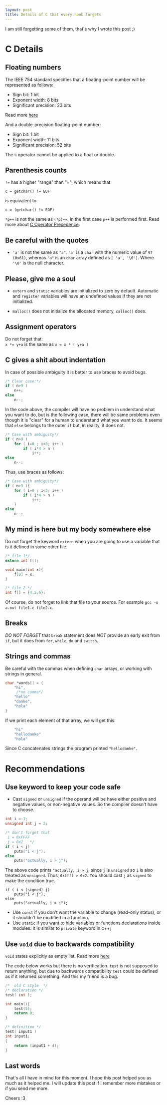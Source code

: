 ```yaml
---
layout: post
title: Details of C that every noob forgets
---
```


I am still forgetting some of them, that's why I wrote this post ;)

# C Details

## Floating numbers
The IEEE 754 standard specifies that a floating-point number will be represented as follows:
  
  *  Sign bit: 1 bit
  *  Exponent width: 8 bits
  *  Significant precision: 23 bits

Read more [here](https://en.wikipedia.org/wiki/Single-precision_floating-point_format)

And a double-precision floating-point number:

  *  Sign bit: 1 bit
  *  Exponent width: 11 bits
  *  Significant precision: 52 bits

The `%` operator cannot be applied to a float or double.

## Parenthesis counts
`!=` has a higher "range" than "=", which means that: 
```
c = getchar() != EOF
```
is equivalent to
```
c = (getchar() != EOF)
```


`*p++` is not the same as `(*p)++`. In the first case `p++` is performed first.  Read more about [C Operator Precedence](http://en.cppreference.com/w/c/language/operator_precedence).

## Be careful with the quotes
* `'a'` is not the same as `"a"`. `'a'` is a `char` with the numeric value of `97 (0x61)`, whereas `"a"` is an `char` array defined  as `[ 'a', '\0']`.  Where `'\0'` is the null character.

## Please, give me a soul
* `extern` and `static` variables are initialized to zero by default. Automatic and `register` variables will have an undefined values if they are not initialized.

* `malloc()` does not initialize the allocated memory, `calloc()` does.

## Assignment operators
Do not forget that: <br>
  `x *= y+a` is the same as `x = x * ( y+a )`

## C gives a shit about indentation
In case of possible ambiguity it is better to use braces to avoid bugs.

```c
/* Clear case:*/
if ( n>9 )
    n++;
else
    n--;
```

In the code above, the compiler will have no problem in understand what you want to do, but is the following case, there will be same problems even though it is "clear" for a human to understand what you want to do.
It seems that `else` belongs to the outer `if` but, in reality, it does not.
```c
/* Case with ambiguity*/
if ( n>9 )
    for ( i=0 ; i<3; i++ )
        if ( i*4 > n )
            i++;
else
    n--;
```

Thus, use braces as follows:

```c
/* Case with ambiguity*/
if ( n>9 ){
    for ( i=0 ; i<3; i++ )
        if ( i*4 > n )
            i++;
    }
else
    n--;
```

## My mind is here but my body somewhere else
Do not forget the keyword `extern` when you are going to use a variable that is it defined in some other file.

```c
/* file 1*/
extern int f[];

void main(int x){
    f[0] = x;
}

/* file 2 */
int f[] = {4,5,6};
```

Of course, do not forget to link that file to your source.
For example `gcc -o a.out file1.c file2.c`.

## Breaks
*DO NOT FORGET* that `break` statement does *NOT* provide an early exit from `if`, but it does from `for`, `while`, `do` and `switch`. 

## Strings and commas
Be careful with the commas when defining `char` arrays, or working with strings in general.

```c
char *words[] = {
    "hi",
     /*no comma*/
    "hello"
    "danke",
    "hola"
}
```

If we print each element of that array, we will get this:

```c
    "hi"
    "hellodanke"
    "hola"
```

Since C concatenates strings the program printed `"hellodanke"`. 

# Recommendations

## Use keyword to keep your code safe
* Cast `signed` or `unsigned` if the operand will be have either positive and negative values, or non-negative values. So the compiler doesn't have to choose.

```c
int i =-1;
unsigned int j = 2;

/* don't forget that 
 i = 0xFFFF
 j = 0x2   */
if ( i < j)  
    puts("i < j");
else 
    puts("actually, i > j");
```

The above code prints `"actually, i > j`, since `j` is `unsigned` so `i` is also treated as `unsigned`. Thus, `0xffff > 0x2`. You should cast `j` as `signed` to make the condition true. 


```
if ( i < (signed) j)  
    puts("i < j");
else 
    puts("actually, i > j");
```

* Use `const` if you don't want the variable to change (read-only status), or it shouldn't be modified in a function.
* Use `static` if you want to hide variables or functions declarations inside modules. It is similar to `private` keyword in c++;

## Use `void` due to backwards compatibility
`void` states explicitly as empty list. Read more [here](https://www.doc.ic.ac.uk/lab/cplus/cstyle.html) 

The code below works but there is no verification. `test` is not supposed to return anything, but due to backwards compatibility  `test` could be defined as if it returned something. And this my friend is a bug. 

```c
/*  old C style  */
/* declaration */
test( int ); 

int main(){
    test(5);
    return 0;
}

/* definition */
test( input1 )
int input1;
{
    return (input1 + 4);
}
```



## Last words
That's all I have in mind for this moment. I hope this post helped you as much as it helped me. 
I will update this post if I remember more mistakes or if you send me more.


Cheers :3
